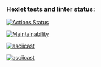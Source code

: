 ### Hexlet tests and linter status:
[![Actions Status](https://github.com/AlexanderPolovykh/python-project-49/actions/workflows/hexlet-check.yml/badge.svg)](https://github.com/AlexanderPolovykh/python-project-49/actions)

[![Maintainability](https://api.codeclimate.com/v1/badges/31725e7141f5dbe1928c/maintainability)](https://codeclimate.com/github/AlexanderPolovykh/python-project-49/maintainability)

[![asciicast](https://asciinema.org/a/45XyiDaZsxckFU4XeQFCbtjBt.svg)](https://asciinema.org/a/45XyiDaZsxckFU4XeQFCbtjBt)

[![asciicast](https://asciinema.org/a/fSQEEuGt8DMk6uqE3CpkYww3i.svg)](https://asciinema.org/a/fSQEEuGt8DMk6uqE3CpkYww3i)

